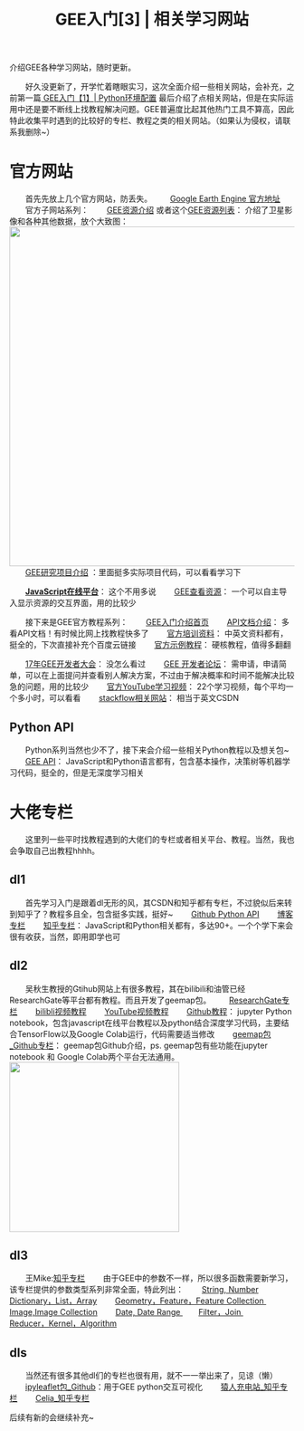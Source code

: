 ﻿---
 title: GEE入门[3] | 相关学习网站
 date: 
 categories:
 - GEE
 tags:
 - Google Earth Engine
 - Remote sensing
---
介绍GEE各种学习网站，随时更新。
<!--less-->

&emsp;&emsp;好久没更新了，开学忙着瞎眼实习，这次全面介绍一些相关网站，会补充，之前第一篇[ GEE入门【1】| Python环境配置](https://blog.csdn.net/weixin_43360896/article/details/108174759) 最后介绍了点相关网站，但是在实际运用中还是要不断线上找教程解决问题。GEE普遍度比起其他热门工具不算高，因此特此收集平时遇到的比较好的专栏、教程之类的相关网站。（如果认为侵权，请联系我删除~）
&nbsp; 
# 官方网站
&emsp;&emsp;首先先放上几个官方网站，防丢失。
&emsp;&emsp;[Google Earth Engine 官方地址](https://earthengine.google.com/)
&emsp;&emsp;官方子网站系列：
&emsp;&emsp;[GEE资源介绍](https://earthengine.google.com/datasets/) 或者这个[GEE资源列表](https://developers.google.com/earth-engine/datasets)： 介绍了卫星影像和各种其他数据，放个大致图：
<img src="https://img-blog.csdnimg.cn/20200826171606563.png?x-oss-process" width="600px" />
&emsp;&emsp;[GEE研究项目介绍](https://earthengine.google.com/case_studies/) ：里面挺多实际项目代码，可以看看学习下

&emsp;&emsp;[**JavaScript在线平台**](https://code.earthengine.google.com/)： 这个不用多说
&emsp;&emsp;[GEE查看资源](https://explorer.earthengine.google.com/#workspace)： 一个可以自主导入显示资源的交互界面，用的比较少

&emsp;&emsp;接下来是GEE官方教程系列：
&emsp;&emsp;[GEE入门介绍首页](https://developers.google.com/earth-engine/)
&emsp;&emsp;[API文档介绍]( https://developers.google.com/earth-engine/apidocs)： 多看API文档！有时候比网上找教程快多了
&emsp;&emsp;[官方培训资料](https://developers.google.com/earth-engine/edu)： 中英文资料都有，挺全的，下次直接补充个百度云链接
&emsp;&emsp;[官方示例教程](https://developers.google.com/earth-engine/guides)： 硬核教程，值得多翻翻

&emsp;&emsp;[17年GEE开发者大会](https://events.withgoogle.com/google-earth-engine-user-summit-2017/#content)： 没怎么看过
&emsp;&emsp;[GEE 开发者论坛](https://groups.google.com/forum/#!forum/google-earth-engine-developers)： 需申请，申请简单，可以在上面提问并查看别人解决方案，不过由于解决概率和时间不能解决比较急的问题，用的比较少
&emsp;&emsp;[官方YouTube学习视频](https://www.youtube.com/playlist?list=PLWw80tqUZ5J9_3E_9C_bK8zt0mGHfvOrj)： 22个学习视频，每个平均一个多小时，可以看看
&emsp;&emsp;[stackflow相关网站](https://gis.stackexchange.com/questions/tagged/google-earth-engine?newreg=6844c858f8ae4f7ea6febaf5d472743b)： 相当于英文CSDN

## Python API
&emsp;&emsp;Python系列当然也少不了，接下来会介绍一些相关Python教程以及想关包~
&emsp;&emsp;[GEE API](https://github.com/google/earthengine-api)： JavaScript和Python语言都有，包含基本操作，决策树等机器学习代码，挺全的，但是无深度学习相关
&nbsp; 

# 大佬专栏
&emsp;&emsp;这里列一些平时找教程遇到的大佬们的专栏或者相关平台、教程。当然，我也会争取自己出教程hhhh。

## dl1
&emsp;&emsp;首先学习入门是跟着dl无形的风，其CSDN和知乎都有专栏，不过貌似后来转到知乎了？教程多且全，包含挺多实践，挺好~
&emsp;&emsp;[Github Python API](https://github.com/shiweihappy/GEE-Python-API)
&emsp;&emsp;[博客专栏](https://blog.csdn.net/shi_weihappy/category_9282574.html)
&emsp;&emsp;[知乎专栏](https://zhuanlan.zhihu.com/c_123993183)： JavaScript和Python相关都有，多达90+。一个个学下来会很有收获，当然，即用即学也可


## dl2
&emsp;&emsp;吴秋生教授的Gtihub网站上有很多教程，其在bilibili和油管已经ResearchGate等平台都有教程。而且开发了geemap包。
&emsp;&emsp;[ResearchGate专栏](https://www.researchgate.net/project/Google-Earth-Engine-4)
&emsp;&emsp;[bilibli视频教程](https://space.bilibili.com/527404442/channel/detail?cid=132674)
&emsp;&emsp;[YouTube视频教程](https://www.youtube.com/c/QiushengWu)
&emsp;&emsp;[Github教程](https://github.com/giswqs/earthengine-py-notebooks)： jupyter Python notebook，包含javascript在线平台教程以及python结合深度学习代码，主要结合TensorFlow以及Google Colab运行，代码需要适当修改
&emsp;&emsp;[geemap包_Github专栏](https://github.com/giswqs/geemap/tree/master/examples)： geemap包Github介绍，ps. geemap包有些功能在jupyter notebook 和 Google Colab两个平台无法通用。
<img src="https://img-blog.csdnimg.cn/20200822222103455.png?x-oss-process" width="300px" />

##  dl3
&emsp;&emsp;王Mike:[知乎专栏](https://zhuanlan.zhihu.com/c_1137998284927893504)
&emsp;&emsp;由于GEE中的参数不一样，所以很多函数需要新学习，该专栏提供的参数类型系列非常全面，特此列出：
&emsp;&emsp;[String, Number](https://zhuanlan.zhihu.com/p/75260835)
&emsp;&emsp;[Dictionary，List，Array](https://zhuanlan.zhihu.com/p/75823262)
&emsp;&emsp;[Geometry，Feature，Feature Collection ](https://zhuanlan.zhihu.com/p/75944017)
&emsp;&emsp;[Image,Image Collection](https://zhuanlan.zhihu.com/p/76343298)
&emsp;&emsp;[Date, Date Range ](https://zhuanlan.zhihu.com/p/76486116)
&emsp;&emsp;[Filter，Join ](https://zhuanlan.zhihu.com/p/76487384)
&emsp;&emsp;[Reducer，Kernel，Algorithm ](https://zhuanlan.zhihu.com/p/76488695)

 

## dls
&emsp;&emsp;当然还有很多其他dl们的专栏也很有用，就不一一举出来了，见谅（懒）
&emsp;&emsp;[ipyleaflet包_Github](https://github.com/jupyter-widgets/ipyleaflet)：用于GEE python交互可视化
&emsp;&emsp;[猿人充电站_知乎专栏](https://zhuanlan.zhihu.com/c_1098521918466109440)
&emsp;&emsp;[Celia_知乎专栏](https://www.zhihu.com/column/c_1183690934108315648)

后续有新的会继续补充~



